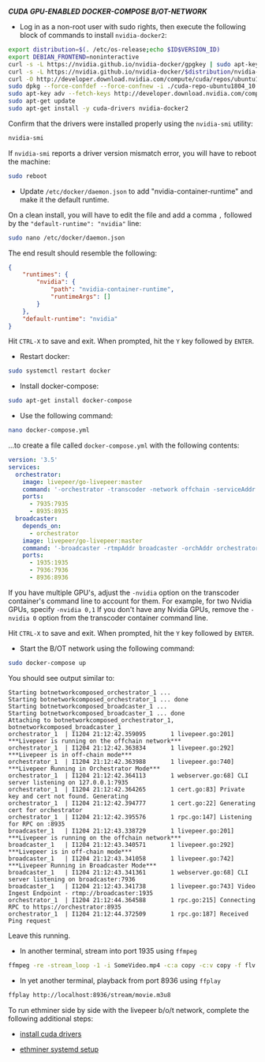 ***CUDA GPU-ENABLED DOCKER-COMPOSE B/OT-NETWORK***

* Log in as a non-root user with sudo rights, then execute the following block of commands to install `nvidia-docker2`:

```bash
export distribution=$(. /etc/os-release;echo $ID$VERSION_ID)
export DEBIAN_FRONTEND=noninteractive
curl -s -L https://nvidia.github.io/nvidia-docker/gpgkey | sudo apt-key add -
curl -s -L https://nvidia.github.io/nvidia-docker/$distribution/nvidia-docker.list | sudo tee /etc/apt/sources.list.d/nvidia-docker.list
curl -O http://developer.download.nvidia.com/compute/cuda/repos/ubuntu1804/x86_64/cuda-repo-ubuntu1804_10.1.243-1_amd64.deb
sudo dpkg --force-confdef --force-confnew -i ./cuda-repo-ubuntu1804_10.1.243-1_amd64.deb
sudo apt-key adv --fetch-keys http://developer.download.nvidia.com/compute/cuda/repos/ubuntu1604/x86_64/7fa2af80.pub
sudo apt-get update
sudo apt-get install -y cuda-drivers nvidia-docker2
```

Confirm that the drivers were installed properly using the `nvidia-smi` utility:

```bash
nvidia-smi
```

If `nvidia-smi` reports a driver version mismatch error, you will have to reboot the machine:

```bash
sudo reboot
```

* Update `/etc/docker/daemon.json` to add "nvidia-container-runtime" and make it the default runtime.

On a clean install, you will have to edit the file and add a comma `,` followed by the `"default-runtime": "nvidia"` line:

```bash
sudo nano /etc/docker/daemon.json
```

The end result should resemble the following:

```json
{
    "runtimes": {
        "nvidia": {
            "path": "nvidia-container-runtime",
            "runtimeArgs": []
        }
    },
    "default-runtime": "nvidia"
}
```

Hit `CTRL-X` to save and exit.  When prompted, hit the `Y` key followed by `ENTER`.

* Restart docker:

```bash
sudo systemctl restart docker
```

* Install docker-compose:

```bash
sudo apt-get install docker-compose
```

* Use the following command:

```bash
nano docker-compose.yml
```

...to create a file called `docker-compose.yml` with the following contents:

```yaml
version: '3.5'
services:
  orchestrator:
    image: livepeer/go-livepeer:master
    command: '-orchestrator -transcoder -network offchain -serviceAddr orchestrator:8935 -orchAddr 0.0.0.0 -nvidia 0'
    ports:
      - 7935:7935
      - 8935:8935
  broadcaster:
    depends_on:
      - orchestrator
    image: livepeer/go-livepeer:master
    command: '-broadcaster -rtmpAddr broadcaster -orchAddr orchestrator:8935 -cliAddr broadcaster:7936 -httpAddr broadcaster:8936'
    ports:
      - 1935:1935
      - 7936:7936
      - 8936:8936
```

If you have multiple GPU's, adjust the `-nvidia` option on the transcoder container's command line to account for them.
For example, for two Nvidia GPUs, specify `-nvidia 0,1`
If you don't have any Nvidia GPUs, remove the `-nvidia 0` option from the transcoder container command line.

Hit `CTRL-X` to save and exit.  When prompted, hit the `Y` key followed by `ENTER`.

* Start the B/OT network using the following command:

```bash
sudo docker-compose up
```

You should see output similar to:

```
Starting botnetworkcomposed_orchestrator_1 ... 
Starting botnetworkcomposed_orchestrator_1 ... done
Starting botnetworkcomposed_broadcaster_1 ... 
Starting botnetworkcomposed_broadcaster_1 ... done
Attaching to botnetworkcomposed_orchestrator_1, botnetworkcomposed_broadcaster_1
orchestrator_1  | I1204 21:12:42.359095       1 livepeer.go:201] ***Livepeer is running on the offchain network***
orchestrator_1  | I1204 21:12:42.363834       1 livepeer.go:292] ***Livepeer is in off-chain mode***
orchestrator_1  | I1204 21:12:42.363988       1 livepeer.go:740] ***Livepeer Running in Orchestrator Mode***
orchestrator_1  | I1204 21:12:42.364113       1 webserver.go:68] CLI server listening on 127.0.0.1:7935
orchestrator_1  | I1204 21:12:42.364265       1 cert.go:83] Private key and cert not found. Generating
orchestrator_1  | I1204 21:12:42.394777       1 cert.go:22] Generating cert for orchestrator
orchestrator_1  | I1204 21:12:42.395576       1 rpc.go:147] Listening for RPC on :8935
broadcaster_1   | I1204 21:12:43.338729       1 livepeer.go:201] ***Livepeer is running on the offchain network***
broadcaster_1   | I1204 21:12:43.340571       1 livepeer.go:292] ***Livepeer is in off-chain mode***
broadcaster_1   | I1204 21:12:43.341058       1 livepeer.go:742] ***Livepeer Running in Broadcaster Mode***
broadcaster_1   | I1204 21:12:43.341361       1 webserver.go:68] CLI server listening on broadcaster:7936
broadcaster_1   | I1204 21:12:43.341738       1 livepeer.go:743] Video Ingest Endpoint - rtmp://broadcaster:1935
orchestrator_1  | I1204 21:12:44.364588       1 rpc.go:215] Connecting RPC to https://orchestrator:8935
orchestrator_1  | I1204 21:12:44.372509       1 rpc.go:187] Received Ping request
```

Leave this running.

* In another terminal, stream into port 1935 using `ffmpeg`

```bash
ffmpeg -re -stream_loop -1 -i SomeVideo.mp4 -c:a copy -c:v copy -f flv rtmp://localhost:1935/movie
```

* In yet another terminal, playback from port 8936 using `ffplay`

```bash
ffplay http://localhost:8936/stream/movie.m3u8
```

To run ethminer side by side with the livepeer b/o/t network, complete the following additional steps:

* [install cuda drivers](../../install-cuda.md)

* [ethminer systemd setup](../../ethminer-systemd-setup.md)
